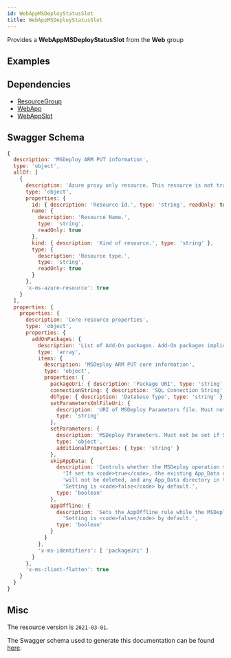 ```yaml
---
id: WebAppMSDeployStatusSlot
title: WebAppMSDeployStatusSlot
---
```

Provides a **WebAppMSDeployStatusSlot** from the **Web** group
## Examples
## Dependencies
- [ResourceGroup](../Resources/ResourceGroup.md)
- [WebApp](../Web/WebApp.md)
- [WebAppSlot](../Web/WebAppSlot.md)
## Swagger Schema
```js
{
  description: 'MSDeploy ARM PUT information',
  type: 'object',
  allOf: [
    {
      description: 'Azure proxy only resource. This resource is not tracked by Azure Resource Manager.',
      type: 'object',
      properties: {
        id: { description: 'Resource Id.', type: 'string', readOnly: true },
        name: {
          description: 'Resource Name.',
          type: 'string',
          readOnly: true
        },
        kind: { description: 'Kind of resource.', type: 'string' },
        type: {
          description: 'Resource type.',
          type: 'string',
          readOnly: true
        }
      },
      'x-ms-azure-resource': true
    }
  ],
  properties: {
    properties: {
      description: 'Core resource properties',
      type: 'object',
      properties: {
        addOnPackages: {
          description: 'List of Add-On packages. Add-On packages implicitly enable the Do Not Delete MSDeploy rule.',
          type: 'array',
          items: {
            description: 'MSDeploy ARM PUT core information',
            type: 'object',
            properties: {
              packageUri: { description: 'Package URI', type: 'string' },
              connectionString: { description: 'SQL Connection String', type: 'string' },
              dbType: { description: 'Database Type', type: 'string' },
              setParametersXmlFileUri: {
                description: 'URI of MSDeploy Parameters file. Must not be set if SetParameters is used.',
                type: 'string'
              },
              setParameters: {
                description: 'MSDeploy Parameters. Must not be set if SetParametersXmlFileUri is used.',
                type: 'object',
                additionalProperties: { type: 'string' }
              },
              skipAppData: {
                description: 'Controls whether the MSDeploy operation skips the App_Data directory.\n' +
                  'If set to <code>true</code>, the existing App_Data directory on the destination\n' +
                  'will not be deleted, and any App_Data directory in the source will be ignored.\n' +
                  'Setting is <code>false</code> by default.',
                type: 'boolean'
              },
              appOffline: {
                description: 'Sets the AppOffline rule while the MSDeploy operation executes.\n' +
                  'Setting is <code>false</code> by default.',
                type: 'boolean'
              }
            }
          },
          'x-ms-identifiers': [ 'packageUri' ]
        }
      },
      'x-ms-client-flatten': true
    }
  }
}
```
## Misc
The resource version is `2021-03-01`.

The Swagger schema used to generate this documentation can be found [here](https://github.com/Azure/azure-rest-api-specs/tree/main/specification/web/resource-manager/Microsoft.Web/stable/2021-03-01/WebApps.json).
